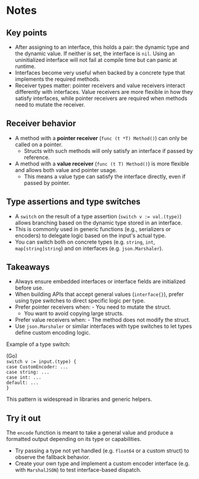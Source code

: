# Notes

## Key points

- After assigning to an interface, this holds a pair: the dynamic type and the dynamic value. If neither is set, the interface is `nil`. Using an uninitialized interface will not fail at compile time but can panic at runtime. 
- Interfaces become very useful when backed by a concrete type that implements the required methods.
- Receiver types matter: pointer receivers and value receivers interact differently with interfaces. Value receivers are more flexible in how they satisfy interfaces, while pointer receivers are required when methods need to mutate the receiver.

## Receiver behavior

- A method with a **pointer receiver** (`func (t *T) Method()`) can only be called on a pointer.
  - Structs with such methods will only satisfy an interface if passed by reference.
- A method with a **value receiver** (`func (t T) Method()`) is more flexible and allows both value and pointer usage.
  - This means a value type can satisfy the interface directly, even if passed by pointer.

## Type assertions and type switches

- A `switch` on the result of a type assertion (`switch v := val.(type)`) allows branching based on the dynamic type stored in an interface.
- This is commonly used in generic functions (e.g., serializers or encoders) to delegate logic based on the input's actual type.
- You can switch both on concrete types (e.g. `string`, `int`, `map[string]string`) and on interfaces (e.g. `json.Marshaler`).

## Takeaways

- Always ensure embedded interfaces or interface fields are initialized before use.
- When building APIs that accept general values (`interface{}`), prefer using type switches to direct specific logic per type.
- Prefer pointer receivers when:                                                                                   - You need to mutate the struct.
  - You want to avoid copying large structs.
- Prefer value receivers when:                                                                                     - The method does not modify the struct.
- Use `json.Marshaler` or similar interfaces with type switches to let types define custom encoding logic.

Example of a type switch:

(Go)  
`switch v := input.(type) {`  
`case CustomEncoder: ...`  
`case string: ...`  
`case int: ...`  
`default: ...`  
`}`

This pattern is widespread in libraries and generic helpers.

## Try it out

The `encode` function is meant to take a general value and produce a formatted output depending on its type or capabilities.

- Try passing a type not yet handled (e.g. `float64` or a custom struct) to observe the fallback behavior.
- Create your own type and implement a custom encoder interface (e.g. with `MarshalJSON`) to test interface-based dispatch.

